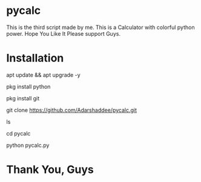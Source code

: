 # pycalc
This is the third script made by me. This is a Calculator with colorful python power. Hope You Like It
Please support Guys.


# Installation 

apt update && apt upgrade -y

pkg install python

pkg install git

git clone https://github.com/Adarshaddee/pycalc.git

ls

cd pycalc

python pycalc.py


# Thank You, Guys
